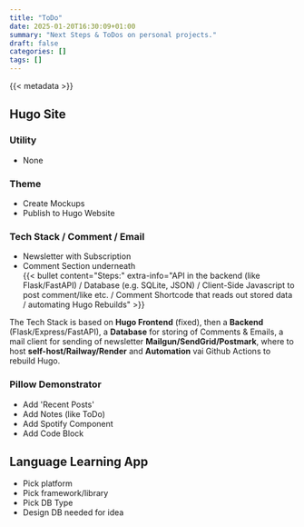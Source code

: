 ```yaml
---
title: "ToDo"
date: 2025-01-20T16:30:09+01:00
summary: "Next Steps & ToDos on personal projects."
draft: false
categories: []
tags: []
---
```


{{< metadata >}}

## Hugo Site

### Utility
- None

### Theme
- Create Mockups
- Publish to Hugo Website

### Tech Stack / Comment / Email
- Newsletter with Subscription
- Comment Section underneath \
{{< bullet content="Steps:" extra-info="API in the backend (like Flask/FastAPI) / Database (e.g. SQLite, JSON) / Client-Side Javascript to post comment/like etc. / Comment Shortcode that reads out stored data / automating Hugo Rebuilds" >}}

The Tech Stack is based on **Hugo Frontend** (fixed), then a **Backend** (Flask/Express/FastAPI), a **Database** for storing of Comments & Emails, a mail client for sending of newsletter **Mailgun/SendGrid/Postmark**, where to host **self-host/Railway/Render** and **Automation** vai Github Actions to rebuild Hugo.


### Pillow Demonstrator
- Add 'Recent Posts'
- Add Notes (like ToDo)
- Add Spotify Component
- Add Code Block

## Language Learning App
- Pick platform
- Pick framework/library
- Pick DB Type
- Design DB needed for idea
